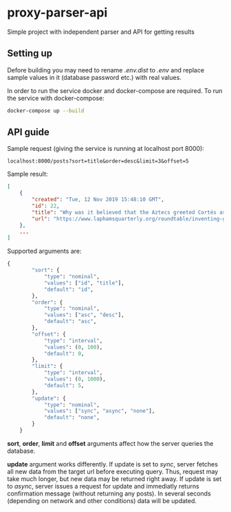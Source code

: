 # proxy-parser-api
Simple project with independent parser and API for getting results

## Setting up

Defore building you may need to rename *.env.dist* to *.env* and replace sample values in it (database password etc.) with real values. 

In order to run the service docker and docker-compose are required. 
To run the service with docker-compose:
```bash
docker-compose up --build
```

## API guide

Sample request (giving the service is running at localhost port 8000): 
```
localhost:8000/posts?sort=title&order=desc&limit=3&offset=5
```
Sample result:
```json
[
    {
        "created": "Tue, 12 Nov 2019 15:48:10 GMT",
        "id": 22,
        "title": "Why was it believed that the Aztecs greeted Cortés as a deity?",
        "url": "https://www.laphamsquarterly.org/roundtable/inventing-god"
    },
    ...
]
```
Supported arguments are:
```python
{
        "sort": {
            "type": "nominal",
            "values": ["id", "title"],
            "default": "id",
        },
        "order": {
            "type": "nominal",
            "values": ["asc", "desc"],
            "default": "asc",
        },
        "offset": {
            "type": "interval",
            "values": (0, 100),
            "default": 0,
        },
        "limit": {
            "type": "interval",
            "values": (0, 1000),
            "default": 5,
        },
        "update": {
            "type": "nominal",
            "values": ["sync", "async", "none"],
            "default": "none",
        }
    }
```
**sort**, **order**, **limit** and **offset** arguments affect how the server queries the database.

**update** argument works differently. If update is set to *sync*, 
server fetches all new data from the target url before executing query.
Thus, request may take much longer, but new data may be returned right away. 
If update is set to *async*, 
server issues a request for update and immediatly returns confirmation message (without returning any posts). 
In several seconds (depending on network and other conditions) data will be updated. 

